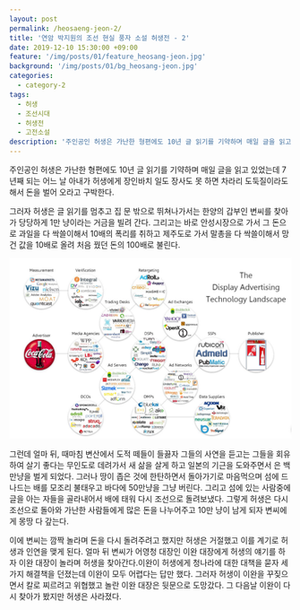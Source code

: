```yaml
---
layout: post
permalink: /heosaeng-jeon-2/
title: '연암 박지원의 조선 현실 풍자 소설 허생전 - 2'
date: 2019-12-10 15:30:00 +09:00
feature: '/img/posts/01/feature_heosang-jeon.jpg'
background: '/img/posts/01/bg_heosang-jeon.jpg'
categories:
  - category-2
tags:
  - 허생
  - 조선시대
  - 허생전
  - 고전소설
description: '주인공인 허생은 가난한 형편에도 10년 글 읽기를 기약하며 매일 글을 읽고 있었는데 7년째 되는 어느 날 아내가 허생에게 장인바치 일도 장사도 못 하면 차라리 도둑질이라도 해서 돈을 벌어 오라고 구박한다.'
---
```


주인공인 허생은 가난한 형편에도 10년 글 읽기를 기약하며 매일 글을 읽고 있었는데 7년째 되는 어느 날 아내가 허생에게 장인바치 일도 장사도 못 하면 차라리 도둑질이라도 해서 돈을 벌어 오라고 구박한다.

그러자 허생은 글 읽기를 멈추고 집 문 밖으로 뛰쳐나가서는 한양의 갑부인 변씨를 찾아가 당당하게 1만 냥이라는 거금을 빌려 간다. 그리고는 바로 안성시장으로 가서 그 돈으로 과일을 다 싹쓸이해서 10배의 폭리를 취하고 제주도로 가서 말총을 다 싹쓸이해서 망건 값을 10배로 올려 처음 꿨던 돈의 100배로 불린다.

![돌아오는 허생](/img/posts/01/01.jpg)

그런데 얼마 뒤, 때마침 변산에서 도적 떼들이 들끓자 그들의 사연을 듣고는 그들을 회유하여 살기 좋다는 무인도로 데려가서 새 삶을 살게 하고 일본의 기근을 도와주면서 은 백만냥을 벌게 되었다. 그러나 땅이 좁은 것에 한탄하면서 돌아가기로 마음먹으며 섬에 드나드는 배를 모조리 불태우고 바다에 50만냥을 그냥 버린다. 그리고 섬에 있는 사람중에 글을 아는 자들을 골라내어서 배에 태워 다시 조선으로 돌려보냈다. 그렇게 허생은 다시 조선으로 돌아와 가난한 사람들에게 많은 돈을 나누어주고 10만 냥이 남게 되자 변씨에게 몽땅 다 갚는다.

이에 변씨는 깜짝 놀라며 돈을 다시 돌려주려고 했지만 허생은 거절했고 이를 계기로 허생과 인연을 맺게 된다. 얼마 뒤 변씨가 어영청 대장인 이완 대장에게 허생의 얘기를 하자 이완 대장이 놀라며 허생을 찾아간다.이완이 허생에게 청나라에 대한 대책을 묻자 세 가지 해결책을 던졌는데 이완이 모두 어렵다는 답만 했다. 그러자 허생이 이완을 꾸짖으면서 칼로 찌르려고 위협했고 놀란 이완 대장은 뒷문으로 도망갔다. 그 다음날 이완이 다시 찾아가 봤지만 허생은 사라졌다.
